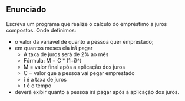 ## Enunciado

Escreva um programa que realize o cálculo do empréstimo a juros compostos. Onde definimos:

* o valor da variável de quanto a pessoa quer emprestado;
* em quantos meses ela irá pagar
  * A taxa de juros será de 2% ao mês
  * Fórmula: M = C * (1+i)^t
   * M = valor final após a aplicação dos juros
   * C = valor que a pessoa vai pegar emprestado
   * i é a taxa de juros
   * t é o tempo
* deverá exibir quanto a pessoa irá pagar após a aplicação dos juros.
